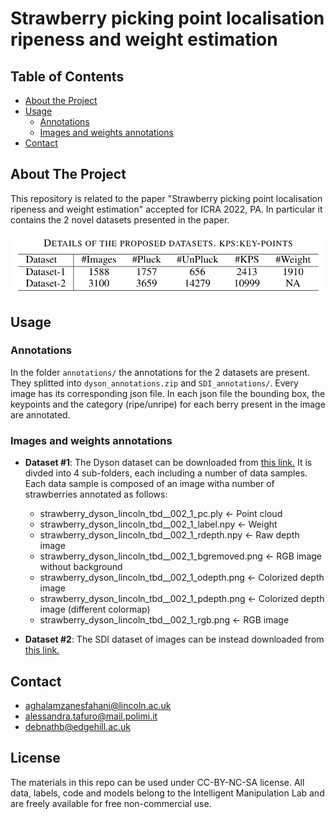 
# Strawberry picking point localisation ripeness and weight estimation

<!-- TABLE OF CONTENTS -->
## Table of Contents

* [About the Project](#about-the-project)
* [Usage](#usage)
  * [Annotations](#annotations)
  * [Images and weights annotations](#images-and-weights-annotations)
* [Contact](#contact)


## About The Project

This repository is related to the paper "Strawberry picking point localisation ripeness and weight estimation" accepted for ICRA 2022, PA. 
In particular it contains the 2 novel datasets presented in the paper.

![table](table.png)


## Usage

### Annotations

In the folder ```annotations/``` the annotations for the 2 datasets are present. They splitted into ```dyson_annotations.zip``` and ```SDI_annotations/```. Every image has its corresponding json file. In each json file the bounding box, the keypoints and the category (ripe/unripe) for each berry present in the image are annotated.

### Images and weights annotations

- **Dataset #1**:  The Dyson dataset can be downloaded from [this link.](https://drive.google.com/drive/folders/1meEKYLgdQpUgkpeqM6VgzHmJg0gNTCx0?usp=sharing) It is divded into 4 sub-folders, each including a number of data samples. Each data sample is composed of an image witha number of strawberries annotated as follows: 
    * strawberry_dyson_lincoln_tbd__002_1_pc.ply  <- Point cloud
    * strawberry_dyson_lincoln_tbd__002_1_label.npy  <- Weight
    * strawberry_dyson_lincoln_tbd__002_1_rdepth.npy  <- Raw depth image
    * strawberry_dyson_lincoln_tbd__002_1_bgremoved.png  <- RGB image without background 
    * strawberry_dyson_lincoln_tbd__002_1_odepth.png  <- Colorized depth image
    * strawberry_dyson_lincoln_tbd__002_1_pdepth.png  <- Colorized depth image (different colormap)
    * strawberry_dyson_lincoln_tbd__002_1_rgb.png  <- RGB image
  

- **Dataset #2**: The SDI dataset of images can be instead downloaded from [this link.](https://strawdi.github.io)

## Contact 

- aghalamzanesfahani@lincoln.ac.uk
- alessandra.tafuro@mail.polimi.it
- debnathb@edgehill.ac.uk

## License

The materials in this repo can be used under CC-BY-NC-SA license. All data, labels, code and models belong to the Intelligent Manipulation Lab and are freely available for free non-commercial use. 
